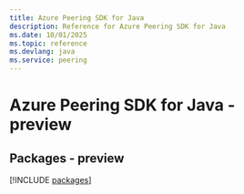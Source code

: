 ```yaml
---
title: Azure Peering SDK for Java
description: Reference for Azure Peering SDK for Java
ms.date: 10/01/2025
ms.topic: reference
ms.devlang: java
ms.service: peering
---
```

# Azure Peering SDK for Java - preview
## Packages - preview
[!INCLUDE [packages](peering-index.md)]